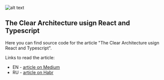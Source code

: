 ![alt text](https://hsto.org/webt/q7/ls/cw/q7lscw7mpm4ex_ivtew-qlanrkw.jpeg)


The Clear Architecture usign React and Typescript
---

Here you can find source code for the article "The Clear Architecture usign React and Typescript".

Links to read the article:

- EN - [article on Medium](https://medium.com/@rostislavdugin/the-clean-architecture-using-react-and-typescript-a832662af803)
- RU - [article on Habr](https://habr.com/ru/post/499078/)
